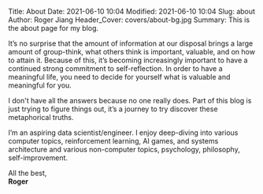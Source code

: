 Title: About
Date: 2021-06-10 10:04
Modified: 2021-06-10 10:04
Slug: about
Author: Roger Jiang
Header_Cover: covers/about-bg.jpg
Summary: This is the about page for my blog.

 It’s no surprise that the amount of information at our disposal brings a large amount of group-think, what others think is important, valuable, and on how to attain it. Because of this, it’s becoming increasingly important to have a continued strong commitment to self-reflection. In order to have a meaningful life, you need to decide for yourself what is valuable and meaningful for you.  

I don't have all the answers because no one really does. Part of this blog is just trying to figure things out, it’s a journey to try discover these metaphorical truths.  

I’m an aspiring data scientist/engineer. I enjoy deep-diving into various computer topics, reinforcement learning, AI games, and systems architecture and various non-computer topics, psychology, philosophy, self-improvement.  

All the best,  
**Roger**